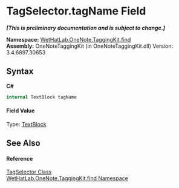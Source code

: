 # TagSelector.tagName Field
 _**\[This is preliminary documentation and is subject to change.\]**_

**Namespace:**&nbsp;<a href="0e3a8efd-07d2-1709-b1cd-709153222081">WetHatLab.OneNote.TaggingKit.find</a><br />**Assembly:**&nbsp;OneNoteTaggingKit (in OneNoteTaggingKit.dll) Version: 3.4.6897.30653

## Syntax

**C#**<br />
``` C#
internal TextBlock tagName
```


#### Field Value
Type: <a href="http://msdn2.microsoft.com/en-us/library/ms617591" target="_blank">TextBlock</a>

## See Also


#### Reference
<a href="cf34514d-d59b-52b4-2aeb-7165de3d5808">TagSelector Class</a><br /><a href="0e3a8efd-07d2-1709-b1cd-709153222081">WetHatLab.OneNote.TaggingKit.find Namespace</a><br />